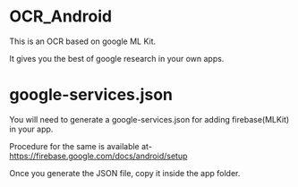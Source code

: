 # OCR_Android
This is an OCR based on google ML Kit.

It gives you the best of google research in your own apps.

# google-services.json

You will need to generate a google-services.json for adding firebase(MLKit) in your app.

Procedure for the same is available at- https://firebase.google.com/docs/android/setup

Once you generate the JSON file, copy it inside the app folder.

